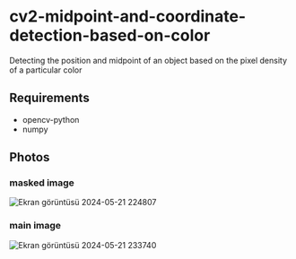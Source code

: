 # cv2-midpoint-and-coordinate-detection-based-on-color
Detecting the position and midpoint of an object based on the pixel density of a particular color

## Requirements
- opencv-python
- numpy

## Photos
 ### masked image
  ![Ekran görüntüsü 2024-05-21 224807](https://github.com/keremimrak/cv2-midpoint-and-coordinate-detection-based-on-color/assets/70068743/a2d890ff-4b40-4c5c-8734-a158f1d7686f)
### main image
  ![Ekran görüntüsü 2024-05-21 233740](https://github.com/keremimrak/cv2-midpoint-and-coordinate-detection-based-on-color/assets/70068743/f7122d56-ca12-468d-ad01-6195a15d6a49)
  
